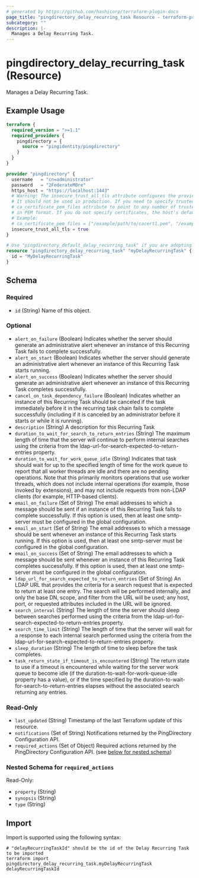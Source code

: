 ```yaml
---
# generated by https://github.com/hashicorp/terraform-plugin-docs
page_title: "pingdirectory_delay_recurring_task Resource - terraform-provider-pingdirectory"
subcategory: ""
description: |-
  Manages a Delay Recurring Task.
---
```


# pingdirectory_delay_recurring_task (Resource)

Manages a Delay Recurring Task.

## Example Usage

```terraform
terraform {
  required_version = ">=1.1"
  required_providers {
    pingdirectory = {
      source = "pingidentity/pingdirectory"
    }
  }
}

provider "pingdirectory" {
  username   = "cn=administrator"
  password   = "2FederateM0re"
  https_host = "https://localhost:1443"
  # Warning: The insecure_trust_all_tls attribute configures the provider to trust any certificate presented by the PingDirectory server.
  # It should not be used in production. If you need to specify trusted CA certificates, use the
  # ca_certificate_pem_files attribute to point to any number of trusted CA certificate files
  # in PEM format. If you do not specify certificates, the host's default root CA set will be used.
  # Example:
  # ca_certificate_pem_files = ["/example/path/to/cacert1.pem", "/example/path/to/cacert2.pem"]
  insecure_trust_all_tls = true
}

# Use "pingdirectory_default_delay_recurring_task" if you are adopting existing configuration from the PingDirectory server into Terraform
resource "pingdirectory_delay_recurring_task" "myDelayRecurringTask" {
  id = "MyDelayRecurringTask"
}
```

<!-- schema generated by tfplugindocs -->
## Schema

### Required

- `id` (String) Name of this object.

### Optional

- `alert_on_failure` (Boolean) Indicates whether the server should generate an administrative alert whenever an instance of this Recurring Task fails to complete successfully.
- `alert_on_start` (Boolean) Indicates whether the server should generate an administrative alert whenever an instance of this Recurring Task starts running.
- `alert_on_success` (Boolean) Indicates whether the server should generate an administrative alert whenever an instance of this Recurring Task completes successfully.
- `cancel_on_task_dependency_failure` (Boolean) Indicates whether an instance of this Recurring Task should be canceled if the task immediately before it in the recurring task chain fails to complete successfully (including if it is canceled by an administrator before it starts or while it is running).
- `description` (String) A description for this Recurring Task
- `duration_to_wait_for_search_to_return_entries` (String) The maximum length of time that the server will continue to perform internal searches using the criteria from the ldap-url-for-search-expected-to-return-entries property.
- `duration_to_wait_for_work_queue_idle` (String) Indicates that task should wait for up to the specified length of time for the work queue to report that all worker threads are idle and there are no pending operations. Note that this primarily monitors operations that use worker threads, which does not include internal operations (for example, those invoked by extensions), and may not include requests from non-LDAP clients (for example, HTTP-based clients).
- `email_on_failure` (Set of String) The email addresses to which a message should be sent if an instance of this Recurring Task fails to complete successfully. If this option is used, then at least one smtp-server must be configured in the global configuration.
- `email_on_start` (Set of String) The email addresses to which a message should be sent whenever an instance of this Recurring Task starts running. If this option is used, then at least one smtp-server must be configured in the global configuration.
- `email_on_success` (Set of String) The email addresses to which a message should be sent whenever an instance of this Recurring Task completes successfully. If this option is used, then at least one smtp-server must be configured in the global configuration.
- `ldap_url_for_search_expected_to_return_entries` (Set of String) An LDAP URL that provides the criteria for a search request that is expected to return at least one entry. The search will be performed internally, and only the base DN, scope, and filter from the URL will be used; any host, port, or requested attributes included in the URL will be ignored.
- `search_interval` (String) The length of time the server should sleep between searches performed using the criteria from the ldap-url-for-search-expected-to-return-entries property.
- `search_time_limit` (String) The length of time that the server will wait for a response to each internal search performed using the criteria from the ldap-url-for-search-expected-to-return-entries property.
- `sleep_duration` (String) The length of time to sleep before the task completes.
- `task_return_state_if_timeout_is_encountered` (String) The return state to use if a timeout is encountered while waiting for the server work queue to become idle (if the duration-to-wait-for-work-queue-idle property has a value), or if the time specified by the duration-to-wait-for-search-to-return-entries elapses without the associated search returning any entries.

### Read-Only

- `last_updated` (String) Timestamp of the last Terraform update of this resource.
- `notifications` (Set of String) Notifications returned by the PingDirectory Configuration API.
- `required_actions` (Set of Object) Required actions returned by the PingDirectory Configuration API. (see [below for nested schema](#nestedatt--required_actions))

<a id="nestedatt--required_actions"></a>
### Nested Schema for `required_actions`

Read-Only:

- `property` (String)
- `synopsis` (String)
- `type` (String)

## Import

Import is supported using the following syntax:

```shell
# "delayRecurringTaskId" should be the id of the Delay Recurring Task to be imported
terraform import pingdirectory_delay_recurring_task.myDelayRecurringTask delayRecurringTaskId
```
